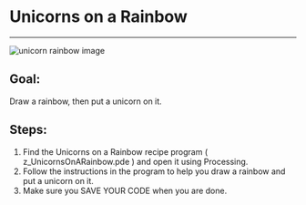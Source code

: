 

# Unicorns on a Rainbow

<hr/>
<img alt="unicorn rainbow image" src="./images/unicornOnRainbow.png"/>

## Goal:

Draw a rainbow, then put a unicorn on it.

## Steps:

1. Find the Unicorns on a Rainbow recipe program ( z_UnicornsOnARainbow.pde ) and open it using Processing.
2. Follow the instructions in the program to help you draw a rainbow and put a unicorn on it.
3. Make sure you SAVE YOUR CODE when you are done.



